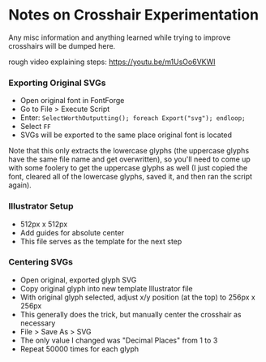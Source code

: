# Notes on Crosshair Experimentation
Any misc information and anything learned while trying to improve crosshairs will be dumped here.

rough video explaining steps: https://youtu.be/m1UsOo6VKWI

### Exporting Original SVGs
* Open original font in FontForge
* Go to File > Execute Script
* Enter: `SelectWorthOutputting(); foreach Export("svg"); endloop;`
* Select `FF`
* SVGs will be exported to the same place original font is located

Note that this only extracts the lowercase glyphs (the uppercase glyphs have the same file name and get overwritten), so you'll need to come up with some foolery to get the uppercase glyphs as well (I just copied the font, cleared all of the lowercase glyphs, saved it, and then ran the script again).

### Illustrator Setup
* 512px x 512px
* Add guides for absolute center
* This file serves as the template for the next step

### Centering SVGs
* Open original, exported glyph SVG
* Copy original glyph into new template Illustrator file
* With original glyph selected, adjust x/y position (at the top) to 256px x 256px
* This generally does the trick, but manually center the crosshair as necessary
* File > Save As > SVG
* The only value I changed was "Decimal Places" from 1 to 3
* Repeat 50000 times for each glyph